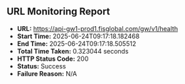 ## URL Monitoring Report

- **URL:** https://api-gw1-prod1.fisglobal.com/gw/v1/health
- **Start Time:** 2025-06-24T09:17:18.182468
- **End Time:** 2025-06-24T09:17:18.505512
- **Total Time Taken:** 0.323044 seconds
- **HTTP Status Code:** 200
- **Status:** Success
- **Failure Reason:** N/A
